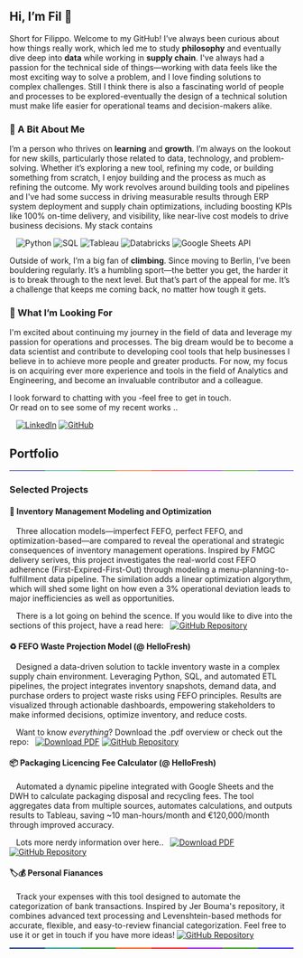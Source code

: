 ## Hi, I’m Fil 👋
Short for Filippo. Welcome to my GitHub!
I’ve always been curious about how things really work, which led me to study **philosophy** and eventually dive deep into **data** while working in **supply chain**. I've always had a passion for the technical side of things—working with data feels like the most exciting way to solve a problem, and I love finding solutions to complex challenges. Still I think there is also a fascinating world of people and processes to be explored-eventually the design of a technical solution must make life easier for operational teams and decision-makers alike. 

### 🌱 A Bit About Me
I’m a person who thrives on **learning** and **growth**. I’m always on the lookout for new skills, particularly those related to data, technology, and problem-solving. Whether it’s exploring a new tool, refining my code, or building something from scratch, I enjoy building and the process as much as refining the outcome. My work revolves around building tools and pipelines and I've had some success in driving measurable results through ERP system deployment and supply chain optimizations, including boosting KPIs like 100% on-time delivery, and visibility, like near-live cost models to drive business decisions. My stack contains  

&nbsp;&nbsp;&nbsp;![Python](https://img.shields.io/badge/Python-3776AB?style=flat&logo=python&logoColor=white) ![SQL](https://img.shields.io/badge/SQL-003B57?style=flat&logo=microsoftsqlserver&logoColor=white) ![Tableau](https://img.shields.io/badge/Tableau-E97627?style=flat&logo=tableau&logoColor=white) ![Databricks](https://img.shields.io/badge/Databricks-FF3621?style=flat&logo=databricks&logoColor=white) ![Google Sheets API](https://img.shields.io/badge/Google_Sheets_API-34A853?style=flat&logo=googlesheets&logoColor=white)

Outside of work, I’m a big fan of **climbing**. Since moving to Berlin, I’ve been bouldering regularly. It’s a humbling sport—the better you get, the harder it is to break through to the next level. But that’s part of the appeal for me. It’s a challenge that keeps me coming back, no matter how tough it gets.

### 🤝 What I’m Looking For
I'm excited about continuing my journey in the field of data and leverage my passion for operations and processes. The big dream would be to become a data scientist and contribute to developing cool tools that help businesses I believe in to achieve more people and greater products. For now, my focus is on acquiring ever more experience and tools in the field of Analytics and Engineering, and become an invaluable contributor and a colleague.

I look forward to chatting with you -feel free to get in touch.  
Or read on to see some of my recent works ..  
  
&nbsp;&nbsp;&nbsp;[![LinkedIn](https://img.shields.io/badge/_/-Filippo-0c66c3?style=flat&logo=linkedin&logoColor=white)](https://www.linkedin.com/in/filippo-carraro/?locale=en_US) [![GitHub](https://img.shields.io/badge/_/-Filippo-181717?style=flat&logo=github&logoColor=white)](https://github.com/werderame)

## Portfolio
<div style="display: flex; width: 100%; height: 1px;"><div style="flex: 1; background-color: #0f2276;"></div><div style="flex: 1; background-color: #1a958b;"></div><div style="flex: 1; background-color: #1b910a;"></div><div style="flex: 1; background-color: #fa5208;"></div><div style="flex: 1; background-color: #fa0814;"></div><div style="flex: 1; background-color: #9307de;"></div><div style="flex: 1; background-color: #23910a;"></div><div style="flex: 1; background-color: #2b1cf2;"></div></div>    

   
### Selected Projects
#### 🧩 Inventory Management Modeling and Optimization
&nbsp;&nbsp;&nbsp;Three allocation models—imperfect FEFO, perfect FEFO, and optimization-based—are compared to reveal the operational and strategic consequences of inventory management operations. Inspired by FMGC delivery serives, this project investigates the real-world cost FEFO adherence (First-Expired-First-Out) through modeling a menu-planning-to-fulfillment data pipeline. The similation adds a linear optimization algorythm, which will shed some light on how even a 3% operational deviation leads to major inefficiencies as well as opportunities.
    
&nbsp;&nbsp;&nbsp;There is a lot going on behind the scence. If you would like to dive into the sections of this project, have a read here:&nbsp;&nbsp;&nbsp;[![GitHub Repository](https://img.shields.io/badge/-Repo-181717?style=flat&logo=github&logoColor=white)](https://github.com/werderame/optimizing_inventory_management.git)


#### ♻️ FEFO Waste Projection Model (@ HelloFresh)
&nbsp;&nbsp;&nbsp;Designed a data-driven solution to tackle inventory waste in a complex supply chain environment. Leveraging Python, SQL, and automated ETL pipelines, the project integrates inventory snapshots, demand data, and purchase orders to project waste risks using FEFO principles. Results are visualized through actionable dashboards, empowering stakeholders to make informed decisions, optimize inventory, and reduce costs.    
    
&nbsp;&nbsp;&nbsp;Want to know _everything_? Download the .pdf overview or check out the repo:&nbsp;&nbsp;&nbsp;[![Download PDF](https://img.shields.io/badge/pdf-FF0000?style=flat&logo=adobeacrobatreader&logoColor=white)](https://werderame.github.io/assets/img/readme_file_fefo_github.pdf)
[![GitHub Repository](https://img.shields.io/badge/-Repo-181717?style=flat&logo=github&logoColor=white)](https://github.com/werderame/werderame.github.io/tree/main/portfolio-projects/fefo_waste_projection)    

#### 📦 Packaging Licencing Fee Calculator (@ HelloFresh)
&nbsp;&nbsp;&nbsp;Automated a dynamic pipeline integrated with Google Sheets and the DWH to calculate packaging disposal and recycling fees. The tool aggregates data from multiple sources, automates calculations, and outputs results to Tableau, saving ~10 man-hours/month and €120,000/month through improved accuracy.  
    
&nbsp;&nbsp;&nbsp;Lots more nerdy information over here..&nbsp;&nbsp;&nbsp;[![Download PDF](https://img.shields.io/badge/-pdf-FF0000?style=flat&logo=adobeacrobatreader&logoColor=white)](https://werderame.github.io/assets/img/readme_file_packaging_fee_github.pdf)
[![GitHub Repository](https://img.shields.io/badge/-Repo-181717?style=flat&logo=github&logoColor=white)](https://github.com/werderame/werderame.github.io/tree/main/portfolio-projects/packaging_licencing_fee)
    
#### 🏷️💰 Personal Fianances
&nbsp;&nbsp;&nbsp;Track your expenses with this tool designed to automate the categorization of bank transactions. Inspired by Jer Bouma's repository, it combines advanced text processing and Levenshtein-based methods for accurate, flexible, and easy-to-review financial categorization. Feel free to use it or get in touch if you have more ideas! [![GitHub Repository](https://img.shields.io/badge/-Repo-181717?style=flat&logo=github&logoColor=white)](https://github.com/werderame/werderame.github.io/tree/main/portfolio-projects/personal_finances)    


<div style="display: flex; width: 100%; height: 2px;"><div style="flex: 1; background-color: #0f2276;"></div><div style="flex: 1; background-color: #1a958b;"></div><div style="flex: 1; background-color: #1b910a;"></div><div style="flex: 1; background-color: #fa5208;"></div><div style="flex: 1; background-color: #fa0814;"></div><div style="flex: 1; background-color: #9307de;"></div><div style="flex: 1; background-color: #23910a;"></div><div style="flex: 1; background-color: #2b1cf2;"></div></div>
